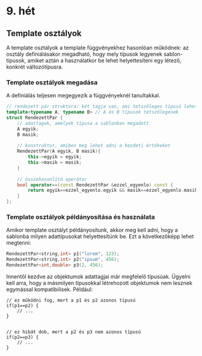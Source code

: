 # 9. hét

## Template osztályok

A template osztályok a template függvényekhez hasonlóan működnek: az osztály definiálásakor megadható, hogy mely típusok legyenek sablon-típusok, amiket aztán a használatkor be lehet helyettesíteni egy létező, konkrét változótípusra.

### Template osztályok megadása

A definiálás teljesen megegyezik a függvényeknél tanultakkal.

```cpp
// rendezett pár struktúra: két tagja van, ami tetszőleges típusú lehet
template<typename A, typename B> // A és B típusok tetszőlegesek
struct RendezettPar {
    // adattagok, amelyek típusa a sablonban megadott
    A egyik;
    B masik;
    
    // konstruktor, amiben meg lehet adni a kezdeti értékeket
    RendezettPar(A egyik, B masik){
        this->egyik = egyik;
        this->masik = masik;
    }
    
    // összehasonlító operátor
    bool operator==(const RendezettPar &ezzel_egyenlo) const {
        return egyik==ezzel_egyenlo.egyik && masik==ezzel_egyenlo.masik;
    }
};
```

### Template osztályok példányosítása és használata

Amikor template osztályt példányosítunk, akkor meg kell adni, hogy a sablonba milyen adattípusokat helyettesítünk be. Ezt a következőképp lehet megtenni:

```cpp
RendezettPar<string,int> p1("lorem", 123);
RendezettPar<string,int> p2("ipsum", 456);
RendezettPar<int,double> p3(2, 456);
```

Innentől kezdve az objektumok adattagjai már megfelelő típusúak. Ügyelni kell arra, hogy a másmilyen típusokkal létrehozott objektumok nem lesznek egymással kompatibilisek. Például:

```
// ez működni fog, mert a p1 és p2 azonos típusú
if(p1==p2) {
    // ...
}


// ez hibát dob, mert a p2 és p3 nem azonos típusú
if(p2==p3) {
    // ...
}
```


